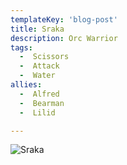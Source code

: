 ```yaml
---
templateKey: 'blog-post'
title: Sraka
description: Orc Warrior
tags:
  -  Scissors
  -  Attack
  -  Water
allies:
  -  Alfred
  -  Bearman
  -  Lilid

---
```

![Sraka](/img/Sraka.png)
